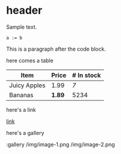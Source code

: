 # header

Sample text.

<!-- comment before codeblock -->
```
a := b
```

This is a paragraph after
the code block.


here comes a table

| Item         | Price     | # In stock |
|--------------|-----------|------------|
| Juicy Apples | 1.99      | *7*        |
| Bananas      | **1.89**  | 5234       |

here's a link

[link](http://example.com)

here's a gallery

:gallery
/img/image-1.png
/img/image-2.png
